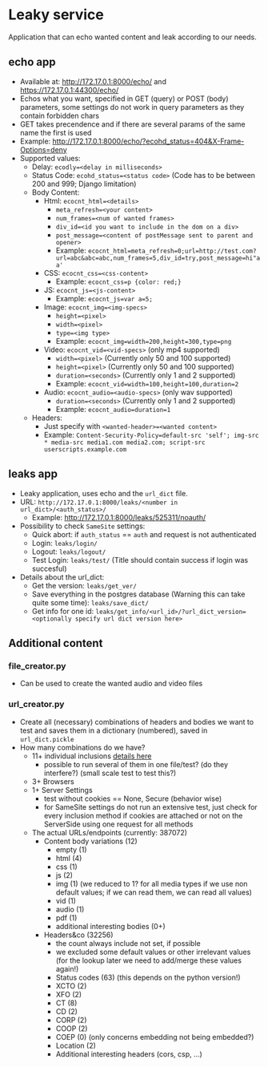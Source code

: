 # Leaky service

Application that can echo wanted content and leak according to our needs.

## echo app
- Available at: http://172.17.0.1:8000/echo/ and https://172.17.0.1:44300/echo/
- Echos what you want, specified in GET (query) or POST (body) parameters, some settings do not work in query parameters as they contain forbidden chars
- GET takes precendence and if there are several params of the same name the first is used
- Example: http://172.17.0.1:8000/echo/?ecohd_status=404&X-Frame-Options=deny
- Supported values:
    - Delay: `ecodly=<delay in milliseconds>` 
    - Status Code: `ecohd_status=<status code>` (Code has to be between 200 and 999; Django limitation)
    - Body Content:
        - Html: `ecocnt_html=<details>`
            - `meta_refresh=<your content>`
            - `num_frames=<num of wanted frames>`
            - `div_id=<id you want to include in the dom on a div>`
            - `post_message=<content of postMessage sent to parent and opener>`
            - Example: `ecocnt_html=meta_refresh=0;url=http://test.com?url=abc&abc=abc,num_frames=5,div_id=try,post_message=hi"aa'`
        - CSS: `ecocnt_css=<css-content>`
            - Example: `ecocnt_css=p {color: red;}`
        - JS: `ecocnt_js=<js-content>`
            - Example: `ecocnt_js=var a=5;`
        - Image: `ecocnt_img=<img-specs>`
            - `height=<pixel>`
            - `width=<pixel>`
            - `type=<img type>`
            - Example: `ecocnt_img=width=200,height=300,type=png`
        - Video: `ecocnt_vid=<vid-specs>` (only mp4 supported)
            - `width=<pixel>` (Currently only 50 and 100 supported)
            - `height=<pixel>` (Currently only 50 and 100 supported)
            - `duration=<seconds>` (Currently only 1 and 2 supported)
            - Example: `ecocnt_vid=width=100,height=100,duration=2`
        - Audio: `ecocnt_audio=<audio-specs>` (only wav supported)
            - `duration=<seconds>` (Currently only 1 and 2 supported)
            - Example: `ecocnt_audio=duration=1`
    - Headers:
        - Just specify with `<wanted-header>=<wanted content>`
        - Example: `Content-Security-Policy=default-src 'self'; img-src * media-src media1.com media2.com; script-src userscripts.example.com`

## leaks app
- Leaky application, uses echo and the `url_dict` file.
- URL: `http://172.17.0.1:8000/leaks/<number in url_dict>/<auth_status>/`
    - Example: http://172.17.0.1:8000/leaks/525311/noauth/
- Possibility to check `SameSite` settings:
    - Quick abort: if `auth_status` == `auth` and request is not authenticated
    - Login: `leaks/login/`
    - Logout: `leaks/logout/`
    - Test Login: `leaks/test/` (Title should contain success if login was succesful)
- Details about the url_dict:
    - Get the version: `leaks/get_ver/`
    - Save everything in the postgres database (Warning this can take quite some time): `leaks/save_dict/`
    - Get info for one id: `leaks/get_info/<url_id>/?url_dict_version=<optionally specify url dict version here>`

## Additional content
### file_creator.py
- Can be used to create the wanted audio and video files

### url_creator.py
- Create all (necessary) combinations of headers and bodies we want to test and saves them in a dictionary (numbered), saved in `url_dict.pickle`
- How many combinations do we have?
    - 11+ individual inclusions [details here](../leaker-service/README.md)
        - possible to run several of them in one file/test? (do they interfere?) (small scale test to test this?)
    - 3+ Browsers 
    - 1+ Server Settings 
        - test without cookies == None, Secure (behavior wise)
        - for SameSite settings do not run an extensive test, just check for every inclusion method if cookies are attached or not on the ServerSide using one request for all methods
    - The actual URLs/endpoints (currently: 387072)
        - Content body variations (12)
            - empty (1)
            - html (4)
            - css (1)
            - js (2)
            - img (1) (we reduced to 1? for all media types if we use non default values; if we can read them, we can read all values)
            - vid (1) 
            - audio (1)
            - pdf (1)
            - additional interesting bodies (0+)
        - Headers&co (32256) 
            - the count always include not set, if possible
            - we excluded some default values or other irrelevant values (for the lookup later we need to add/merge these values again!)
            - Status codes (63) (this depends on the python version!)
            - XCTO (2)
            - XFO (2)
            - CT (8)
            - CD (2)
            - CORP (2)
            - COOP (2)
            - COEP (0) (only concerns embedding not being embedded?)
            - Location (2)
            - Additional interesting headers (cors, csp, ...)